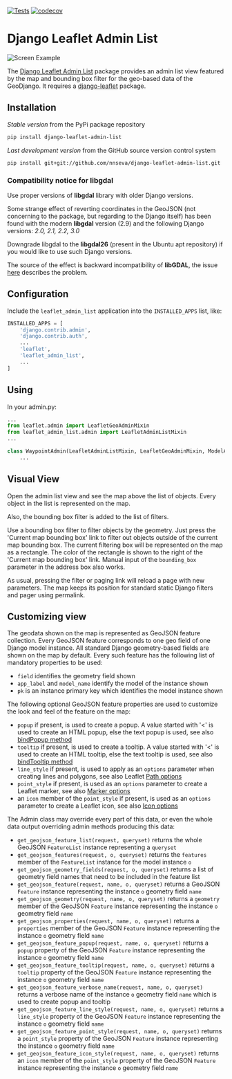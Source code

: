 [![Tests](https://github.com/nnseva/django-leaflet-admin-list/actions/workflows/test.yml/badge.svg)](https://github.com/nnseva/django-leaflet-admin-list/actions/workflows/test.yml)
[![codecov](https://codecov.io/gh/nnseva/django-leaflet-admin-list/branch/master/graph/badge.svg?token=PT13IGSDNM)](https://codecov.io/gh/nnseva/django-leaflet-admin-list)

# Django Leaflet Admin List

![Screen Example](https://github.com/nnseva/django-leaflet-admin-list/raw/master/screen_example.png)

The [Django Leaflet Admin List](https://github.com/nnseva/django-leaflet-admin-list) package provides an admin list view
featured by the map and bounding box filter for the geo-based data of the GeoDjango. It requires
a [django-leaflet](https://github.com/makinacorpus/django-leaflet) package.

## Installation

*Stable version* from the PyPi package repository
```bash
pip install django-leaflet-admin-list
```

*Last development version* from the GitHub source version control system
```
pip install git+git://github.com/nnseva/django-leaflet-admin-list.git
```

### Compatibility notice for libgdal

Use proper versions of **libgdal** library with older Django versions.

Some strange effect of reverting coordinates in the GeoJSON (not concerning to the package, but regarding to the Django itself)
has been found with the modern **libgdal** version (2.9) and the following Django versions: *2.0, 2.1, 2.2, 3.0*

Downgrade libgdal to the **libgdal26** (present in the Ubuntu apt repository) if you would like to use such Django versions.

The source of the effect is backward incompatibility of **libGDAL**, the issue [here](https://github.com/OSGeo/gdal/issues/1546)
describes the problem.

## Configuration

Include the `leaflet_admin_list` application into the `INSTALLED_APPS` list, like:

```python
INSTALLED_APPS = [
    'django.contrib.admin',
    'django.contrib.auth',
    ...
    'leaflet',
    'leaflet_admin_list',
    ...
]
```

## Using

In your admin.py:
```python
...
from leaflet.admin import LeafletGeoAdminMixin
from leaflet_admin_list.admin import LeafletAdminListMixin
...

class WaypointAdmin(LeafletAdminListMixin, LeafletGeoAdminMixin, ModelAdmin):
    ...
```

## Visual View

Open the admin list view and see the map above the list of objects. Every object in the list is represented on the map.

Also, the bounding box filter is added to the list of filters.

Use a bounding box filter to filter objects by the geometry. Just press the 'Current map bounding box' link to filter out
objects outside of the current map bounding box. The current filtering box will be represented on the map as a rectangle. The color
of the rectangle is shown to the right of the 'Current map bounding box' link. Manual input of the `bounding_box` parameter
in the address box also works.

As usual, pressing the filter or paging link will reload a page with new parameters. The map keeps its position
for standard static Django filters and pager using permalink.

## Customizing view

The geodata shown on the map is represented as GeoJSON feature collection. Every GeoJSON feature corresponds to one geo field of one Django
model instance. All standard Django geometry-based fields are shown on the map by default. Every such feature has the following
list of mandatory properties to be used:

- `field` identifies the geometry field shown
- `app_label` and `model_name` identify the model of the instance shown
- `pk` is an instance primary key which identifies the model instance shown

The following optional GeoJSON feature properties are used to customize the look and feel of the feature on the map:

- `popup` if present, is used to create a popup. A value started with '<' is used to create an HTML popup,
  else the text popup is used, see also [bindPopup method](https://leafletjs.com/reference-1.7.1.html#layer-bindpopup)
- `tooltip` if present, is used to create a tooltip. A value started with '<' is used to create an HTML tooltip,
  else the text tooltip is used, see also [bindTooltip method](https://leafletjs.com/reference-1.7.1.html#layer-bindtooltip)
- `line_style` if present, is used to apply as an `options` parameter when creating lines and polygons, see also Leaflet [Path options](https://leafletjs.com/reference-1.7.1.html#path-option)
- `point_style` if present, is used as an `options` parameter to create a Leaflet marker, see also [Marker options](https://leafletjs.com/reference-1.7.1.html#marker)
- an `icon` member of the `point_style` if present, is used as an `options` parameter to create a Leaflet icon, see also [Icon options](https://leafletjs.com/reference-1.7.1.html#icon)

The Admin class may override every part of this data, or even the whole data output overriding admin methods producing this data:

- `get_geojson_feature_list(request, queryset)` returns the whole GeoJSON `FeatureList` instance representing a `queryset`
- `get_geojson_features(request, o, queryset)` returns the `features` member of the `FeatureList` instance for the model instance `o`
- `get_geojson_geometry_fields(request, o, queryset)` returns a list of geometry field names that need to be included in the feature list
- `get_geojson_feature(request, name, o, queryset)` returns a GeoJSON `Feature` instance representing the instance `o` geometry field `name`
- `get_geojson_geometry(request, name, o, queryset)` returns a `geometry` member of the GeoJSON `Feature` instance representing the instance `o` geometry field `name`
- `get_geojson_properties(request, name, o, queryset)` returns a `properties` member of the GeoJSON `Feature` instance representing the instance `o` geometry field `name`
- `get_geojson_feature_popup(request, name, o, queryset)` returns a `popup` property of the GeoJSON `Feature` instance representing the instance `o` geometry field `name`
- `get_geojson_feature_tooltip(request, name, o, queryset)` returns a `tooltip` property of the GeoJSON `Feature` instance representing the instance `o` geometry field `name`
- `get_geojson_feature_verbose_name(request, name, o, queryset)` returns a verbose name of the instance `o` geometry field `name` which is used to create popup and tooltip
- `get_geojson_feature_line_style(request, name, o, queryset)` returns a `line_style` property of the GeoJSON `Feature` instance representing the instance `o` geometry field `name`
- `get_geojson_feature_point_style(request, name, o, queryset)` returns a `point_style` property of the GeoJSON `Feature` instance representing the instance `o` geometry field `name`
- `get_geojson_feature_icon_style(request, name, o, queryset)` returns an `icon` member of the `point_style` property of the GeoJSON `Feature` instance representing the instance `o` geometry field `name`
